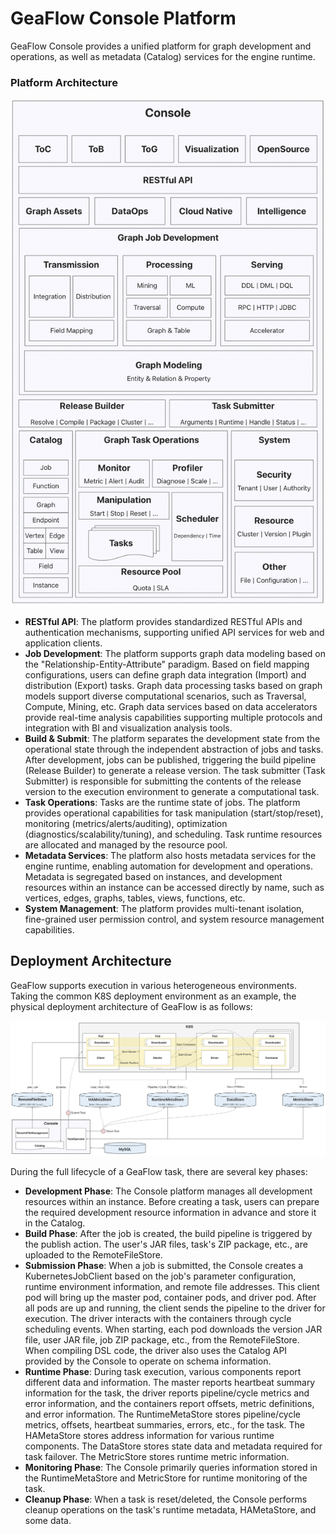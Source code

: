 # GeaFlow Console Platform

GeaFlow Console provides a unified platform for graph development and operations, as well as metadata (Catalog) services for the engine runtime.

### Platform Architecture

![console_arch](../../../static/img/console_arch.png)

* **RESTful API**: The platform provides standardized RESTful APIs and authentication mechanisms, supporting unified API services for web and application clients.
* **Job Development**: The platform supports graph data modeling based on the "Relationship-Entity-Attribute" paradigm. Based on field mapping configurations, users can define graph data integration (Import) and distribution (Export) tasks. Graph data processing tasks based on graph models support diverse computational scenarios, such as Traversal, Compute, Mining, etc. Graph data services based on data accelerators provide real-time analysis capabilities supporting multiple protocols and integration with BI and visualization analysis tools.
* **Build & Submit**: The platform separates the development state from the operational state through the independent abstraction of jobs and tasks. After development, jobs can be published, triggering the build pipeline (Release Builder) to generate a release version. The task submitter (Task Submitter) is responsible for submitting the contents of the release version to the execution environment to generate a computational task.
* **Task Operations**: Tasks are the runtime state of jobs. The platform provides operational capabilities for task manipulation (start/stop/reset), monitoring (metrics/alerts/auditing), optimization (diagnostics/scalability/tuning), and scheduling. Task runtime resources are allocated and managed by the resource pool.
* **Metadata Services**: The platform also hosts metadata services for the engine runtime, enabling automation for development and operations. Metadata is segregated based on instances, and development resources within an instance can be accessed directly by name, such as vertices, edges, graphs, tables, views, functions, etc.
* **System Management**: The platform provides multi-tenant isolation, fine-grained user permission control, and system resource management capabilities.

## Deployment Architecture

GeaFlow supports execution in various heterogeneous environments. Taking the common K8S deployment environment as an example, the physical deployment architecture of GeaFlow is as follows:

![deploy_arch](../../../static/img/deploy_arch.png)

During the full lifecycle of a GeaFlow task, there are several key phases:

* **Development Phase**: The Console platform manages all development resources within an instance. Before creating a task, users can prepare the required development resource information in advance and store it in the Catalog.
* **Build Phase**: After the job is created, the build pipeline is triggered by the publish action. The user's JAR files, task's ZIP package, etc., are uploaded to the RemoteFileStore.
* **Submission Phase**: When a job is submitted, the Console creates a KubernetesJobClient based on the job's parameter configuration, runtime environment information, and remote file addresses. This client pod will bring up the master pod, container pods, and driver pod. After all pods are up and running, the client sends the pipeline to the driver for execution. The driver interacts with the containers through cycle scheduling events. When starting, each pod downloads the version JAR file, user JAR file, job ZIP package, etc., from the RemoteFileStore. When compiling DSL code, the driver also uses the Catalog API provided by the Console to operate on schema information.
* **Runtime Phase**: During task execution, various components report different data and information. The master reports heartbeat summary information for the task, the driver reports pipeline/cycle metrics and error information, and the containers report offsets, metric definitions, and error information. The RuntimeMetaStore stores pipeline/cycle metrics, offsets, heartbeat summaries, errors, etc., for the task. The HAMetaStore stores address information for various runtime components. The DataStore stores state data and metadata required for task failover. The MetricStore stores runtime metric information.
* **Monitoring Phase**: The Console primarily queries information stored in the RuntimeMetaStore and MetricStore for runtime monitoring of the task.
* **Cleanup Phase**: When a task is reset/deleted, the Console performs cleanup operations on the task's runtime metadata, HAMetaStore, and some data.
